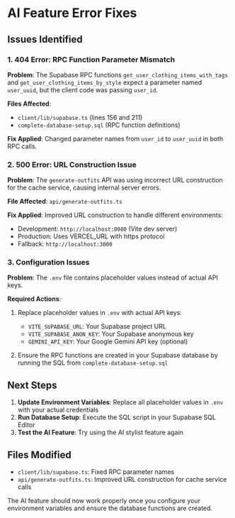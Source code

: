 # AI Feature Error Fixes

## Issues Identified

### 1. 404 Error: RPC Function Parameter Mismatch
**Problem**: The Supabase RPC functions `get_user_clothing_items_with_tags` and `get_user_clothing_items_by_style` expect a parameter named `user_uuid`, but the client code was passing `user_id`.

**Files Affected**:
- `client/lib/supabase.ts` (lines 156 and 211)
- `complete-database-setup.sql` (RPC function definitions)

**Fix Applied**: Changed parameter names from `user_id` to `user_uuid` in both RPC calls.

### 2. 500 Error: URL Construction Issue
**Problem**: The `generate-outfits` API was using incorrect URL construction for the cache service, causing internal server errors.

**File Affected**: `api/generate-outfits.ts`

**Fix Applied**: Improved URL construction to handle different environments:
- Development: `http://localhost:8080` (Vite dev server)
- Production: Uses VERCEL_URL with https protocol
- Fallback: `http://localhost:3000`

### 3. Configuration Issues
**Problem**: The `.env` file contains placeholder values instead of actual API keys.

**Required Actions**:
1. Replace placeholder values in `.env` with actual API keys:
   - `VITE_SUPABASE_URL`: Your Supabase project URL
   - `VITE_SUPABASE_ANON_KEY`: Your Supabase anonymous key
   - `GEMINI_API_KEY`: Your Google Gemini API key (optional)

2. Ensure the RPC functions are created in your Supabase database by running the SQL from `complete-database-setup.sql`

## Next Steps

1. **Update Environment Variables**: Replace all placeholder values in `.env` with your actual credentials
2. **Run Database Setup**: Execute the SQL script in your Supabase SQL Editor
3. **Test the AI Feature**: Try using the AI stylist feature again

## Files Modified
- `client/lib/supabase.ts`: Fixed RPC parameter names
- `api/generate-outfits.ts`: Improved URL construction for cache service calls

The AI feature should now work properly once you configure your environment variables and ensure the database functions are created.